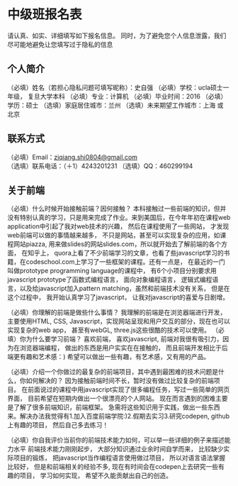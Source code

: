 # 中级班报名表

请认真、如实、详细填写如下报名信息。
同时，为了避免您个人信息泄露，我们尽可能地避免让您填写过于隐私的信息

## 个人简介

（必填）姓名（若担心隐私问题可填写昵称）：史自强
（必填）学校：ucla硕士一年级， 复旦大学本科
（必填）专业：计算机
（必填）毕业时间：2016
（必填）学历：硕士
（选填）家庭居住城市：兰州
（选填）未来期望工作城市：上海 或 北京

## 联系方式

（必填）Email：ziqiang.shi0804@gmail.com  
（选填）联系电话：（＋1）4243201231
（选填）QQ：460299194

## 关于前端

（必填）什么时候开始接触前端？因何接触？
本科接触过一些前端的知识，但并没有特别认真的学习，只是用来完成了作业。来到美国后，在今年年初在课程web application中引起了我对web技术的兴趣， 然后在课程使用了一些网站， 才发现web前端可以做的事情越来越多， 不只是网站，甚至可以实现复杂的应用，如课程网站piazza, 用来做slides的网站slides.com，所以就开始去了解前端的各个方面， 在知乎上， quora上看了不少前端学习的文章，也看了些javascript学习的书籍，在codeschool.com上学习了一些框架的课程。还有一点是， 在最近的一门叫做prototype programming language的课程中， 有6个小项目分别要求用javascript prototype了函数式编程语言， 面向对象编程语言， 逻辑式编程语言，以及给javascript加入pattern matching，虽然和前端技术没有关系， 但是在这个过程中， 我开始认真学习了javascript， 让我对javascript的喜爱与日剧增。

（必填）你理解的前端是做些什么事情？
我理解的前端是在浏览器端进行开发， 主要使用HTML, CSS, Javascript，实现网站呈现和用户交互的部分，现在也可以实现复杂的web app， 甚至有webGL, three.js这些很酷的技术可以使用。
（必填）你为什么要学习前端？
喜欢前端， 喜欢javascript, 前端对我很有吸引力，因为在浏览器端编程， 做出的东西是用户实实在在接触的， 而且前端开发相比于后端更有趣和艺术感：) 希望可以做出一些有趣，有艺术感，又有用的产品。

（必填）介绍一个你做过的最复杂的前端项目，其中遇到最困难的技术问题是什么，你如何解决的？
因为接触前端时间不长，暂时没有做过比较复杂的前端项目。 在前面说过的课程中用javascript实现了很多编程任务，写过一些简单的网页界面， 目前希望在短期内做出一个很漂亮的个人网站。 现在而言遇到的困难主要是了解了很多前端知识，前端框架。 急需将这些知识用于实践，做出一些东西来。解决办法我觉得有1.加入百度前端学院:)2.假期去实习3.研究codepen, github上有趣的项目， 然后自己多去练习！

（必填）你自我评价当前你的前端技术能力如何，可以举一些详细的例子来描述能力水平
前端技术能力刚刚起步， 大部分知识通过业余时间自学而来， 比较缺少实际项目的锻炼， 把javascript当作编程语言使用做过项目， 所以对语言语法掌握比较好， 但是和前端相关的经验不多, 现在有时间会在codepen上去研究一些有趣的项目， 学习如何实现， 希望不久能贡献出自己的创造。
